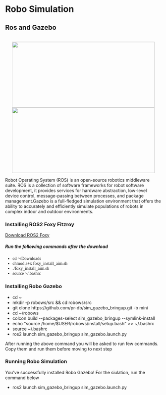 <h1>Robo Simulation </h1>
<div class="Gazebo">
<h2 display: block;>Ros and Gazebo</h2>
<p align="center">
</br>
<img src="https://miro.medium.com/max/680/1*n4TxKdA4LeMTn95m6ogisQ.png"  width="460" height="212">
<img src="https://gblobscdn.gitbook.com/assets%2F-MWeiLnwrIKZJWLFsXhf%2F-MXaIxqcmP2grIz5ToTW%2F-MXaND_w1UbqoGHP4VNv%2Fgazebo.png?alt=media&token=a05f7459-89f1-454a-a581-59ea9da22411" width="460" height="212"> 

</p>
<p>Robot Operating System (ROS) is an open-source robotics middleware suite. ROS is a collection of software frameworks for robot software development, it provides services for hardware abstraction, low-level device control, message-passing between processes, and package management.Gazebo is a full-fledged simulation environment that offers the ability to accurately and efficiently simulate populations of robots in complex indoor and outdoor environments. </p>
</div>
<div class="installation">
<h3 display: block;>Installing ROS2 Foxy Fitzroy</h3>
<a href="https://firebasestorage.googleapis.com/v0/b/gitbook-28427.appspot.com/o/assets%2F-MWeiLnwrIKZJWLFsXhf%2F-MXcfaeFblmznqth_0fk%2F-MXcgSRrBPzq5-K6O-C5%2Ffoxy_install_aim.sh?alt=media&token=2adf3a55-8463-4ff1-890e-67b6d32fe747">Download ROS2 Foxy</a>
  <p></p>
  <h5>Run the following commands after the download</h5>
<ul display: block; style="font-family:verdana">
  <li>cd ~/Downloads</li>
  <li>chmod a+x foxy_install_aim.sh</li>
  <li>./foxy_install_aim.sh</li>
  <li>source ~/.bashrc</li>
</ul>
</div>
<div class="robo">
<h3 display: block;>Installing Robo Gazebo</h3>
 <ul display:block;style="font-family:verdana">
    <li>cd ~</li>
    <li>mkdir -p robows/src && cd robows/src</li>
    <li>git clone https://github.com/pr-db/sim_gazebo_bringup.git -b mini</li>
    <li>cd ~/robows</li>
    <li>colcon build --packages-select sim_gazebo_bringup --symlink-install</li>
    <li>echo "source /home/$USER/robows/install/setup.bash" >> ~/.bashrc</li>
    <li>source ~/.bashrc</li>
    <li>ros2 launch sim_gazebo_bringup sim_gazebo.launch.py</li>
   </ul>
  <p>After running the above command you will be asked to run few commands. Copy them and run them before moving to next step</p>

<h3 display: block;>Running Robo Simulation</h3>
  <p> You've successfully installed Robo Gazebo! For the siulation, run the command below</p>
 <ul display:block;style="font-family:verdana">
   <li>ros2 launch sim_gazebo_bringup sim_gazebo.launch.py</li>



</div>
